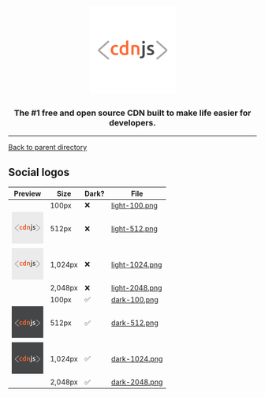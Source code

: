 <h1 align="center">
    <a href="https://cdnjs.com"><img src="https://raw.githubusercontent.com/cdnjs/brand/master/logo/standard/dark-512.png" width="175px" alt="< cdnjs >"></a>
</h1>
 
<h3 align="center">The #1 free and open source CDN built to make life easier for developers.</h3>

---

[Back to parent directory](..)

## Social logos

| Preview | Size | Dark? | File |
|---------|------|-------|------|
| <img src='https://github.com/cdnjs/brand/blob/master/logo/social/light-100.png?raw=true' width='64' alt=''/> | 100px | ❌ | [light-100.png](https://github.com/cdnjs/brand/blob/master/logo/social/light-100.png) |
| <img src='https://github.com/cdnjs/brand/blob/master/logo/social/light-512.png?raw=true' width='64' alt=''/> | 512px | ❌ | [light-512.png](https://github.com/cdnjs/brand/blob/master/logo/social/light-512.png) |
| <img src='https://github.com/cdnjs/brand/blob/master/logo/social/light-1024.png?raw=true' width='64' alt=''/> | 1,024px | ❌ | [light-1024.png](https://github.com/cdnjs/brand/blob/master/logo/social/light-1024.png) |
| <img src='https://github.com/cdnjs/brand/blob/master/logo/social/light-2048.png?raw=true' width='64' alt=''/> | 2,048px | ❌ | [light-2048.png](https://github.com/cdnjs/brand/blob/master/logo/social/light-2048.png) |
| <img src='https://github.com/cdnjs/brand/blob/master/logo/social/dark-100.png?raw=true' width='64' alt=''/> | 100px | ✅ | [dark-100.png](https://github.com/cdnjs/brand/blob/master/logo/social/dark-100.png) |
| <img src='https://github.com/cdnjs/brand/blob/master/logo/social/dark-512.png?raw=true' width='64' alt=''/> | 512px | ✅ | [dark-512.png](https://github.com/cdnjs/brand/blob/master/logo/social/dark-512.png) |
| <img src='https://github.com/cdnjs/brand/blob/master/logo/social/dark-1024.png?raw=true' width='64' alt=''/> | 1,024px | ✅ | [dark-1024.png](https://github.com/cdnjs/brand/blob/master/logo/social/dark-1024.png) |
| <img src='https://github.com/cdnjs/brand/blob/master/logo/social/dark-2048.png?raw=true' width='64' alt=''/> | 2,048px | ✅ | [dark-2048.png](https://github.com/cdnjs/brand/blob/master/logo/social/dark-2048.png) |